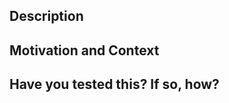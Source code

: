 <!--- This template is optional. Please use it as a starting point to help guide PRs -->

<!--- Provide a general summary of your changes in the Title above -->

## Description
<!--- Describe your changes -->

## Motivation and Context
<!--- Why is this change required? What problem does it solve? -->
<!--- If it fixes an open issue, please link to the issue here. -->

## Have you tested this? If so, how?
<!--- Valid responses are "I have included unit tests." or -->
<!--- "I ran my processes with this code and it works for me." -->

<!---
for more information on how to submit valuable contributions,
see https://opensource.guide/how-to-contribute/#how-to-submit-a-contribution
-->

